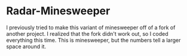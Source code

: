 # Radar-Minesweeper
I previously tried to make this variant of minesweeper off of a fork of another project. I realized that the fork didn't work out, so I coded everything this time. This is minesweeper, but the numbers tell a larger space around it.
